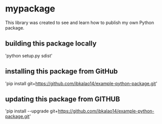 # mypackage
This library was created to see and learn how to publish my own Python package.

## building this package locally
'python setup.py sdist'

## installing this package from GitHub
'pip install git+https://github.com/ibkalao14/example-python-package.git'

## updating this package from GITHUB
'pip install --upgrade git+https://github.com/ibkalao14/example-python-package.git'

